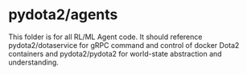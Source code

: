 # pydota2/agents
This folder is for all RL/ML Agent code. It should reference
pydota2/dotaservice for gRPC command and control of docker
Dota2 containers and pydota2/pydota2 for world-state
abstraction and understanding.